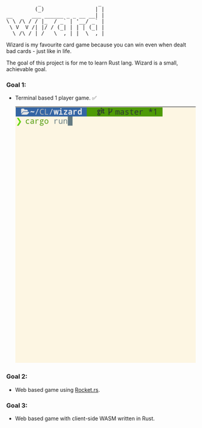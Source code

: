 <pre>
          _                  _ 
         (_)                | |
__      ___ ______ _ _ __ __| |
\ \ /\ / / |_  / _` | '__/ _` |
 \ V  V /| |/ / (_| | | | (_| |
  \_/\_/ |_/___\__,_|_|  \__,_|
</pre>

Wizard is my favourite card game because you can win even when dealt bad cards - just like in life. 

The goal of this project is for me to learn Rust lang. Wizard is a small, achievable goal. 

### Goal 1: 
 - Terminal based 1 player game. &#x2705;
   
   ![game gif](wizard.gif) 

### Goal 2: 
 - Web based game using [Rocket.rs](https://rocket.rs/).
   
### Goal 3: 
 - Web based game with client-side WASM written in Rust.
